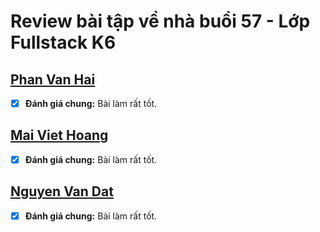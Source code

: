 # Review bài tập về nhà buổi 57 - Lớp Fullstack K6

## [Phan Van Hai](https://next-auth-ruddy.vercel.app/)

- [x] **Đánh giá chung:** Bài làm rất tốt.

## [Mai Viet Hoang](https://ex-day-54.vercel.app/)

- [x] **Đánh giá chung:** Bài làm rất tốt.

## [Nguyen Van Dat](https://nextjs-xh15.vercel.app/)

- [x] **Đánh giá chung:** Bài làm rất tốt.
